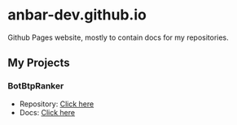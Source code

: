 # anbar-dev.github.io
Github Pages website, mostly to contain docs for my repositories.

## My Projects

### BotBtpRanker

- Repository: [Click here]([/botbtpranker/api/Application.html](https://github.com/anbar-dev/BotBtpRanker))
- Docs: [Click here](/botbtpranker/api/Application.html)

